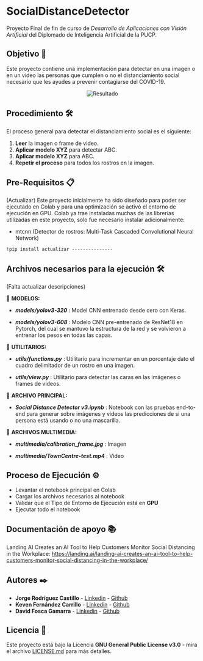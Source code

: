 # SocialDistanceDetector

Proyecto Final de fin de curso de *_Desarrollo de Aplicaciones con Visión Artificial_* del Diplomado de Inteligencia Artificial de la PUCP.

## Objetivo 🚀

Este proyecto contiene una implementación para detectar en una imagen o en un video las personas que cumplen o no el distanciamiento social necesario que les ayudes a prevenir contagiarse del COVID-19.

<p align="center"> 
    <img src= IMAGEN_CAMBIAR alt="Resultado">
</p>

## Procedimiento 🛠️

El proceso general para detectar el distanciamiento social es el siguiente:

1. **Leer** la imagen o frame de video.
2. **Aplicar modelo XYZ** para detectar ABC.
3. **Aplicar modelo XYZ** para ABC.
4. **Repetir el proceso** para todos los rostros en la imagen.


## Pre-Requisitos 📋

(Actualizar)
Este proyecto inicialmente ha sido diseñado para poder ser ejecutado en Colab y para una optimización se activó el entorno de ejecución en GPU.
Colab ya trae instaladas muchas de las librerías utilizadas en este proyecto, solo fue necesario instalar adicionalmente:
- mtcnn (Detector de rostros: Multi-Task Cascaded Convolutional Neural Network)

```
!pip install actualizar ---------------
```

## Archivos necesarios para la ejecución 🛠️

(Falta actualizar descripciones)

📌 **MODELOS:**

* **_models/yolov3-320_** : Model CNN entrenado desde cero con Keras.

* **_models/yolov3-608_** : Modelo CNN pre-entrenado de ResNet18 en Pytorch, del cual se mantuvo la estructura de la red y se volvieron a entrenar los pesos en todas las capas.

📌 **UTILITARIOS:**

* **_utils/functions.py_** : Utilitario para incrementar en un porcentaje dato el cuadro delimitador de un rostro en una imagen.

* **_utils/view.py_** : Utilitario para detectar las caras en las imágenes o frames de videos.

📌 **ARCHIVO PRINCIPAL:**

* **_Social Distance Detector v3.ipynb_** : Notebook con las pruebas end-to-end para generar sobre imágenes y videos las predicciones de si una persona está usando o no una mascarilla.

📌 **ARCHIVOS MULTIMEDIA:**

* **_multimedia/calibration_frame.jpg_** : Imagen

* **_multimedia/TownCentre-test.mp4_** : Video


## Proceso de Ejecución ⚙️ 

* Levantar el notebook principal en Colab
* Cargar los archivos necesarios al notebook
* Validar que el Tipo de Entorno de Ejecución está en **GPU**
* Ejecutar todo el notebook

## Documentación de apoyo 📚

Landing AI Creates an AI Tool to Help Customers Monitor Social Distancing in the Workplace: https://landing.ai/landing-ai-creates-an-ai-tool-to-help-customers-monitor-social-distancing-in-the-workplace/


## Autores ✒️

* **Jorge Rodríguez Castillo** - [Linkedin](https://www.linkedin.com/in/jorge-rodr%C3%ADguez-castillo/) - [Github](https://github.com/jjrodcast)
* **Keven Fernández Carrillo** - [Linkedin](https://www.linkedin.com/in/keven-fern%C3%A1ndez-carrillo-50b07aa2/) - [Github](https://github.com/KevenRFC)
* **David Fosca Gamarra** - [Linkedin](https://www.linkedin.com/in/davidfoscagamarra/) - [Github](https://github.com/DavidFosca)

## Licencia 📄

Este proyecto está bajo la Licencia **GNU General Public License v3.0** - mira el archivo [LICENSE.md](LICENSE.md) para más detalles.


